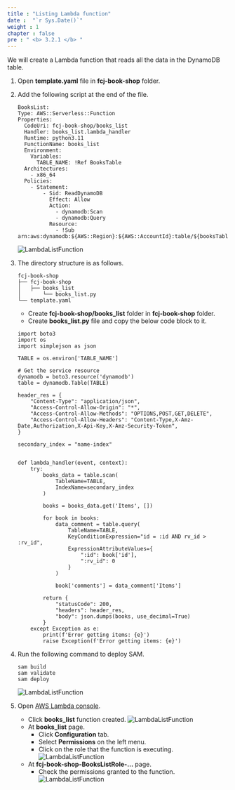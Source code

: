 ```yaml
---
title : "Listing Lambda function"
date :  "`r Sys.Date()`" 
weight : 1
chapter : false
pre : " <b> 3.2.1 </b> "
---
```

We will create a Lambda function that reads all the data in the DynamoDB table.

1. Open **template.yaml** file in **fcj-book-shop** folder.

2. Add the following script at the end of the file.
    ```
    BooksList:
    Type: AWS::Serverless::Function
    Properties:
      CodeUri: fcj-book-shop/books_list
      Handler: books_list.lambda_handler
      Runtime: python3.11
      FunctionName: books_list
      Environment:
        Variables:
          TABLE_NAME: !Ref BooksTable
      Architectures:
        - x86_64
      Policies:
        - Statement:
            - Sid: ReadDynamoDB
              Effect: Allow
              Action:
                - dynamodb:Scan
                - dynamodb:Query
              Resource:
                - !Sub arn:aws:dynamodb:${AWS::Region}:${AWS::AccountId}:table/${booksTableName}
    ```
    ![LambdaListFunction](/000080-Book-store-Deploying-Serverless-Book-store-with-AWS-SAM/images/temp/1/33.png?width=90pc)

3. The directory structure is as follows.
    ```
    fcj-book-shop
    ├── fcj-book-shop
    │   ├── books_list
    │       └── books_list.py
    └── template.yaml

    ```
    - Create **fcj-book-shop/books_list** folder in **fcj-book-shop** folder.
    - Create **books_list.py** file and copy the below code block to it.
    ```
    import boto3
    import os
    import simplejson as json

    TABLE = os.environ['TABLE_NAME']

    # Get the service resource
    dynamodb = boto3.resource('dynamodb')
    table = dynamodb.Table(TABLE)

    header_res = {
        "Content-Type": "application/json",
        "Access-Control-Allow-Origin": "*",
        "Access-Control-Allow-Methods": "OPTIONS,POST,GET,DELETE",
        "Access-Control-Allow-Headers": "Content-Type,X-Amz-Date,Authorization,X-Api-Key,X-Amz-Security-Token",
    }

    secondary_index = "name-index"


    def lambda_handler(event, context):
        try:
            books_data = table.scan(
                TableName=TABLE,
                IndexName=secondary_index
            )

            books = books_data.get('Items', [])

            for book in books:
                data_comment = table.query(
                    TableName=TABLE,
                    KeyConditionExpression="id = :id AND rv_id > :rv_id",
                    ExpressionAttributeValues={
                        ":id": book['id'],
                        ":rv_id": 0
                    }
                )

                book['comments'] = data_comment['Items']

            return {
                "statusCode": 200,
                "headers": header_res,
                "body": json.dumps(books, use_decimal=True)
            }
        except Exception as e:
            print(f'Error getting items: {e}')
            raise Exception(f'Error getting items: {e}')
    ```

4. Run the following command to deploy SAM.
    ```
    sam build
    sam validate
    sam deploy
    ```
    ![LambdaListFunction](/000080-Book-store-Deploying-Serverless-Book-store-with-AWS-SAM/images/temp/1/34.png?width=90pc)

5. Open [AWS Lambda console](https://ap-southeast-1.console.aws.amazon.com/lambda/home?region=ap-southeast-1#/functions).
    - Click **books_list** function created.
    ![LambdaListFunction](/000080-Book-store-Deploying-Serverless-Book-store-with-AWS-SAM/images/temp/1/35.png?width=90pc)
    - At **books_list** page.
      - Click **Configuration** tab.
      - Select **Permissions** on the left menu.
      - Click on the role that the function is executing.
      ![LambdaListFunction](/000080-Book-store-Deploying-Serverless-Book-store-with-AWS-SAM/images/temp/1/36.png?width=90pc)
    - At **fcj-book-shop-BooksListRole-...** page.
      - Check the permissions granted to the function.
      ![LambdaListFunction](/000080-Book-store-Deploying-Serverless-Book-store-with-AWS-SAM/images/temp/1/37.png?width=90pc)
